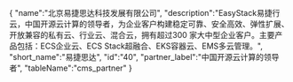 {
	"name":"北京易捷思达科技发展有限公司",
	"description":"EasyStack易捷行云，中国开源云计算的领导者，为企业客户构建稳定可靠、安全高效、弹性扩展、开放兼容的私有云、行业云、混合云，拥有超过300 家大中型企业客户。主要产品包括：ECS企业云、ECS Stack超融合、EKS容器云、EMS多云管理。",
	"short_name":"易捷思达",
	"id":"40",
	"partner_label":"中国开源云计算的领导者",
	"tableName":"cms_partner"
}